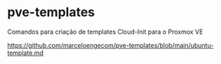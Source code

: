 # pve-templates
Comandos para criação de templates Cloud-Init para o Proxmox VE

https://github.com/marceloengecom/pve-templates/blob/main/ubuntu-template.md



